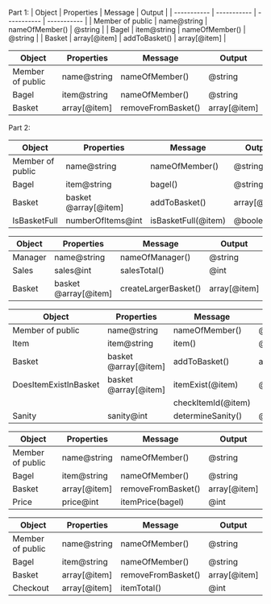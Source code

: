 Part 1:
| Object | Properties | Message | Output |
| ----------- | ----------- | ----------- | ----------- |
| Member of public | name@string | nameOfMember() | @string |
| Bagel | item@string | nameOfMember() | @string |
| Basket | array[@item] | addToBasket() | array[@item] |


| Object | Properties | Message | Output |
| ----------- | ----------- | ----------- | ----------- |
| Member of public | name@string | nameOfMember() | @string |
| Bagel | item@string | nameOfMember() | @string |
| Basket | array[@item] | removeFromBasket() | array[@item] |


Part 2:

| Object | Properties | Message | Output |
| ----------- | ----------- | ----------- | ----------- |
| Member of public | name@string | nameOfMember() | @string |
| Bagel | item@string | bagel() | @string |
| Basket | basket @array[@item] | addToBasket() | array[@item] |
| IsBasketFull | numberOfItems@int | isBasketFull(@item) | @boolean |


| Object | Properties | Message | Output |
| ----------- | ----------- | ----------- | ----------- |
| Manager | name@string | nameOfManager() | @string |
| Sales | sales@int | salesTotal() | @int |
| Basket | basket @array[@item] | createLargerBasket() | array[@item] |


| Object | Properties | Message | Output |
| ----------- | ----------- | ----------- | ----------- |
| Member of public | name@string | nameOfMember() | @string |
| Item | item@string | item() | @string |
| Basket | basket @array[@item] | addToBasket() | array[@item] |
| DoesItemExistInBasket | basket @array[@item] | itemExist(@item)| @boolean |
|| | checkItemId(@item)| |
| Sanity | sanity@int | determineSanity() | @int |


| Object | Properties | Message | Output |
| ----------- | ----------- | ----------- | ----------- |
| Member of public | name@string | nameOfMember() | @string |
| Bagel | item@string | nameOfMember() | @string |
| Basket | array[@item] | removeFromBasket() | array[@item] |
| Price | price@int |  itemPrice(bagel) | @int


| Object | Properties | Message | Output |
| ----------- | ----------- | ----------- | ----------- |
| Member of public | name@string | nameOfMember() | @string |
| Bagel | item@string | nameOfMember() | @string |
| Basket | array[@item] | removeFromBasket() | array[@item] |
| Checkout | array[@item] | itemTotal() | @int |